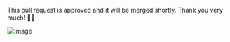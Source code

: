 This pull request is approved and it will be merged shortly. Thank you very much! 🎉🎉

![image](${link})
